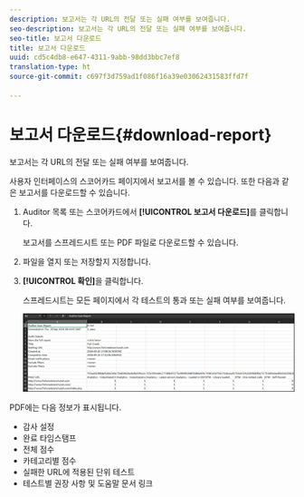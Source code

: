 ```yaml
---
description: 보고서는 각 URL의 전달 또는 실패 여부를 보여줍니다.
seo-description: 보고서는 각 URL의 전달 또는 실패 여부를 보여줍니다.
seo-title: 보고서 다운로드
title: 보고서 다운로드
uuid: cd5c4db8-e647-4311-9abb-98dd3bbc7ef8
translation-type: ht
source-git-commit: c697f3d759ad1f086f16a39e03062431583ffd7f

---
```



# 보고서 다운로드{#download-report}

보고서는 각 URL의 전달 또는 실패 여부를 보여줍니다.

사용자 인터페이스의 스코어카드 페이지에서 보고서를 볼 수 있습니다. 또한 다음과 같은 보고서를 다운로드할 수 있습니다.

1. Auditor 목록 또는 스코어카드에서 **[!UICONTROL 보고서 다운로드]**&#x200B;를 클릭합니다.

   보고서를 스프레드시트 또는 PDF 파일로 다운로드할 수 있습니다.
1. 파일을 열지 또는 저장할지 지정합니다.

1. **[!UICONTROL 확인]**&#x200B;을 클릭합니다.

   스프레드시트는 모든 페이지에서 각 테스트의 통과 또는 실패 여부를 보여줍니다.

   ![](assets/sheet.png)

PDF에는 다음 정보가 표시됩니다.

* 감사 설정
* 완료 타임스탬프
* 전체 점수
* 카테고리별 점수
* 실패한 URL에 적용된 단위 테스트
* 테스트별 권장 사항 및 도움말 문서 링크
